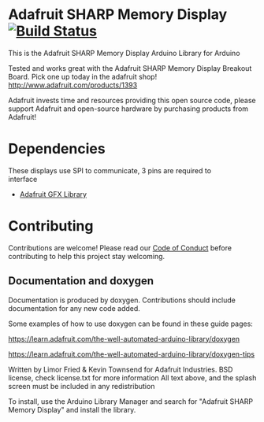 # Adafruit SHARP Memory Display [![Build Status](https://github.com/adafruit/Adafruit_SHARP_Memory_Display/workflows/Arduino%20Library%20CI/badge.svg)](https://github.com/adafruit/Adafruit_SHARP_Memory_Display/actions)

This is the Adafruit SHARP Memory Display Arduino Library for Arduino

Tested and works great with the Adafruit SHARP Memory Display Breakout Board. Pick one up today in the adafruit shop!
 http://www.adafruit.com/products/1393

Adafruit invests time and resources providing this open source code, please support Adafruit and open-source hardware by purchasing products from Adafruit!

# Dependencies
  These displays use SPI to communicate, 3 pins are required to  
interface

* [Adafruit GFX Library](https://github.com/adafruit/Adafruit-GFX-Library)

# Contributing

Contributions are welcome! Please read our [Code of Conduct](https://github.com/adafruit/Adafruit_SHARP_Memory_Display/blob/master/CODE_OF_CONDUCT.md>)
before contributing to help this project stay welcoming.

## Documentation and doxygen
Documentation is produced by doxygen. Contributions should include documentation for any new code added.

Some examples of how to use doxygen can be found in these guide pages:

https://learn.adafruit.com/the-well-automated-arduino-library/doxygen

https://learn.adafruit.com/the-well-automated-arduino-library/doxygen-tips

Written by Limor Fried & Kevin Townsend for Adafruit Industries.
BSD license, check license.txt for more information
All text above, and the splash screen must be included in any redistribution

To install, use the Arduino Library Manager and search for "Adafruit SHARP Memory Display" and install the library.
